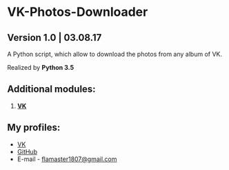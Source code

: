 # VK-Photos-Downloader
## Version 1.0 | 03.08.17
A Python script, which allow to download the photos from any album of VK.

Realized by **Python 3.5**

## Additional modules:
 1. **[VK](https://github.com/python273/vk_api)**

## My profiles:
 - [VK](https://vk.com/victoria_1807)
 - [GitHub](https://github.com/Victoria1807)
 - E-mail - flamaster1807@gmail.com
 
 
